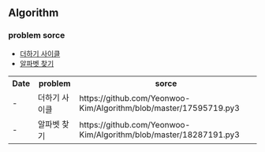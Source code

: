 ## Algorithm

### problem sorce

* [더하기 사이클](https://www.acmicpc.net/problem/1110)
* [알파벳 찾기](https://www.acmicpc.net/problem/10809)


<table>
  <th>Date</th>
  <th>problem</th>
  <th>sorce</th>
  
  <tr>
    <td>-</td>
    <td> 더하기 사이클 </td>
    <td> https://github.com/Yeonwoo-Kim/Algorithm/blob/master/17595719.py3 </td>
  </tr>
  
  <tr>
    <td>-</td>
   <td> 알파벳 찾기 </td>
   <td> https://github.com/Yeonwoo-Kim/Algorithm/blob/master/18287191.py3 </td>
  </tr>
  
  
</table>
